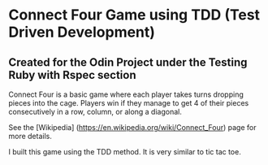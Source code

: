 # Connect Four Game using TDD (Test Driven Development)

## Created for the Odin Project under the Testing Ruby with Rspec section

Connect Four is a basic game where each player takes turns dropping pieces into the cage. Players win if they manage to get 4 of their pieces consecutively in a row, column, or along a diagonal.

See the [Wikipedia] (https://en.wikipedia.org/wiki/Connect_Four) page for more details. 

I built this game using the TDD method.  It is very similar to tic tac toe.

